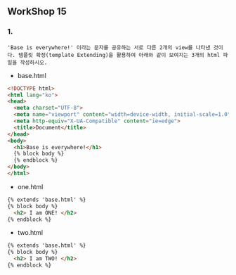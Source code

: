 ## WorkShop 15

### 1.

``` 
'Base is everywhere!' 이라는 문자를 공유하는 서로 다른 2개의 view를 나타낸 것이다. 템플릿 확정(template Extending)을 활용하여 아래와 같이 보여지는 3개의 html 파일을 작성하시오.
```



* base.html

```html
<!DOCTYPE html>
<html lang="ko">
<head>
  <meta charset="UTF-8">
  <meta name="viewport" content="width=device-width, initial-scale=1.0">
  <meta http-equiv="X-UA-Compatible" content="ie=edge">
  <title>Document</title>
</head>
<body>
  <h1>Base is everywhere!</h1>
  {% block body %}
  {% endblock %}
</body>
</html>
```

* one.html

```html
{% extends 'base.html' %}
{% block body %}
  <h2> I am ONE! </h2>
{% endblock %}
```



* two.html
```html
{% extends 'base.html' %}
{% block body %}
  <h2> I am TWO! </h2>
{% endblock %}
```